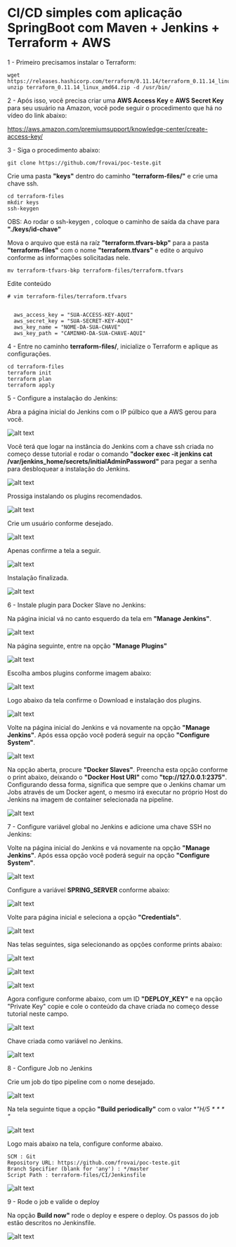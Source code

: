 # CI/CD simples com aplicação SpringBoot com Maven + Jenkins + Terraform + AWS
1 - Primeiro precisamos instalar o Terraform:

```
wget https://releases.hashicorp.com/terraform/0.11.14/terraform_0.11.14_linux_amd64.zip
unzip terraform_0.11.14_linux_amd64.zip -d /usr/bin/
```
2 - Após isso, você precisa criar uma **AWS Access Key** e **AWS Secret Key** para seu usuário na Amazon, você pode seguir o procedimento que há no vídeo do link abaixo:

https://aws.amazon.com/premiumsupport/knowledge-center/create-access-key/

3 - Siga o procedimento abaixo:

```
git clone https://github.com/frovai/poc-teste.git
```
Crie uma pasta **"keys"** dentro do caminho **"terraform-files/"** e crie uma chave ssh.

```
cd terraform-files
mkdir keys
ssh-keygen
```
OBS: Ao rodar o ssh-keygen , coloque o caminho de saída da chave para **"./keys/id-chave"**

Mova o arquivo que está na raíz **"terraform.tfvars-bkp"** para a pasta **"terraform-files"** com o nome **"terraform.tfvars"** e edite o arquivo conforme as informações solicitadas nele.
```
mv terraform-tfvars-bkp terraform-files/terraform.tfvars
```
Edite conteúdo
```
# vim terraform-files/terraform.tfvars


  aws_access_key = "SUA-ACCESS-KEY-AQUI"
  aws_secret_key = "SUA-SECRET-KEY-AQUI"
  aws_key_name = "NOME-DA-SUA-CHAVE"
  aws_key_path = "CAMINHO-DA-SUA-CHAVE-AQUI"
```

4 - Entre no caminho **terraform-files/**, inicialize o Terraform e aplique as configurações.

```
cd terraform-files
terraform init
terraform plan
terraform apply
```

5 - Configure a instalação do Jenkins:

Abra a página inicial do Jenkins com o IP púlbico que a AWS gerou para você.

![alt text](https://github.com/frovai/poc-teste/blob/develop/images/Unlock-Jenkins.png)

Você terá que logar na instância do Jenkins com a chave ssh criada no começo desse tutorial e rodar o comando **"docker exec -it jenkins cat /var/jenkins_home/secrets/initialAdminPassword"** para pegar a senha para desbloquear a instalação do Jenkins.

![alt text](https://github.com/frovai/poc-teste/blob/develop/images/InitialAdminPassword-Jenkins.png)

Prossiga instalando os plugins recomendados.

![alt text](https://github.com/frovai/poc-teste/blob/develop/images/Install-suggested-plugins.png)

Crie um usuário conforme desejado.

![alt text](https://github.com/frovai/poc-teste/blob/develop/images/Create-First-Admin-User.png)

Apenas confirme a tela a seguir.

![alt text](https://github.com/frovai/poc-teste/blob/develop/images/Instance-Configuration.png)

Instalação finalizada.

![alt text](https://github.com/frovai/poc-teste/blob/develop/images/Instalado-OK.png)

6 - Instale plugin para Docker Slave no Jenkins:

Na página inicial vá no canto esquerdo da tela em **"Manage Jenkins"**.

![alt text](https://github.com/frovai/poc-teste/blob/develop/images/manage-jenkins.png)

Na página seguinte, entre na opção **"Manage Plugins"**

![alt text](https://github.com/frovai/poc-teste/blob/develop/images/manage-plugins.png)

Escolha ambos plugins conforme imagem abaixo:

![alt text](https://github.com/frovai/poc-teste/blob/develop/images/plugins-docker.png)

Logo abaixo da tela confirme o Download e instalação dos plugins.

![alt text](https://github.com/frovai/poc-teste/blob/develop/images/Download-install-plugins.png)

Volte na página inicial do Jenkins e vá novamente na opção **"Manage Jenkins"**. Após essa opção você poderá seguir na opção **"Configure System"**.

![alt text](https://github.com/frovai/poc-teste/blob/develop/images/Configure-System.png)

Na opção aberta, procure **"Docker Slaves"**. Preencha esta opção conforme o print abaixo, deixando o **"Docker Host URI"** como **"tcp://127.0.0.1:2375"**. Configurando dessa forma, significa que sempre que o Jenkins chamar um Jobs através de um Docker agent, o mesmo irá executar no próprio Host do Jenkins na imagem de container selecionada na pipeline.

![alt text](https://github.com/frovai/poc-teste/blob/develop/images/Docker-slave-configura.png)


7 - Configure variável global no Jenkins e adicione uma chave SSH no Jenkins:

Volte na página inicial do Jenkins e vá novamente na opção **"Manage Jenkins"**. Após essa opção você poderá seguir na opção **"Configure System"**.

![alt text](https://github.com/frovai/poc-teste/blob/develop/images/Configure-System.png)

Configure a variável **SPRING_SERVER** conforme abaixo:

![alt text](https://github.com/frovai/poc-teste/blob/develop/images/Global-Spring-Server.png)

Volte para página inicial e seleciona a opção **"Credentials"**.

![alt text](https://github.com/frovai/poc-teste/blob/develop/images/Credentials.png)

Nas telas seguintes, siga selecionando as opções conforme prints abaixo:

![alt text](https://github.com/frovai/poc-teste/blob/develop/images/Credentials-Jenkins.png)

![alt text](https://github.com/frovai/poc-teste/blob/develop/images/Credentials-System-Globalcredentials.png)

![alt text](https://github.com/frovai/poc-teste/blob/develop/images/Jenkins%3ECredentials%3ESystem%3EGlobalCredentials%3EAddCredentials.png)

Agora configure conforme abaixo, com um ID **"DEPLOY_KEY"** e na opção "Private Key" copie e cole o conteúdo da chave criada no começo desse tutorial neste campo.

![alt text](https://github.com/frovai/poc-teste/blob/develop/images/SSH-PrivateKey%3EDeploy-key.png)

Chave criada como variável no Jenkins.

![alt text](https://github.com/frovai/poc-teste/blob/develop/images/Chave-SSH-criada-Jenkins.png)

8 - Configure Job no Jenkins

Crie um job do tipo pipeline com o nome desejado.

![alt text](https://github.com/frovai/poc-teste/blob/develop/images/Create-Pipeline.png)

Na tela seguinte tique a opção **"Build periodically"** com o valor **"H/5 * * * *"**

![alt text](https://github.com/frovai/poc-teste/blob/develop/images/Build-Triggers-5em5min.png)

Logo mais abaixo na tela, configure conforme abaixo.
```
SCM : Git
Repository URL: https://github.com/frovai/poc-teste.git
Branch Specifier (blank for 'any') : */master
Script Path : terraform-files/CI/Jenkinsfile
```
![alt text](https://github.com/frovai/poc-teste/blob/develop/images/Pipeline-pipeline-scm.png)

9 - Rode o job e valide o deploy

Na opção **Build now"** rode o deploy e espere o deploy. Os passos do job estão descritos no Jenkinsfile.

![alt text](https://github.com/frovai/poc-teste/blob/develop/images/Maven-job-deploy.png)
